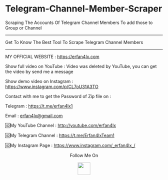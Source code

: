 # Telegram-Channel-Member-Scraper
Scraping The Accounts Of Telegram Channel Members To add those to Group or Channel
***
 Get To Know The Best Tool To Scrape Telegram Channel Members
***

 MY OFFICIAL WEBSITE : https://erfan4lx.com

Show full video on YouTube : Video was deleted by YouTube, you can get the video by send me a message

Show demo video on Instagram : https://www.instagram.com/p/CL7oU31A3TO

Contact with me to get the Password of Zip file on :

 Telegram : https://t.me/erfan4lx1
  
 Email : erfan4lx@gmail.com

🆔My YouTube Channel : http://youtube.com/erfan4lx

🆔My Telegram Channel : https://t.me/Erfan4lxTeam1

🆔My Instagram Page : https://www.instagram.com/_erfan4lx_/

<p align="center">
  Follow Me On
</p>
<p align="center">
  <a href="https://www.youtube.com/c/erfan4lx?sub_confirmation=1">
    <img src="https://www.iconsdb.com/icons/preview/black/youtube-4-xxl.png" width="40" height="40">
  </a>
</p>
